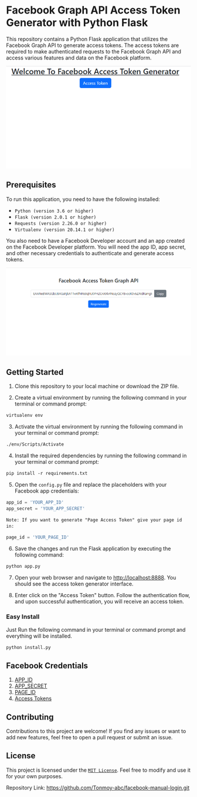 # Facebook Graph API Access Token Generator with Python Flask #

This repository contains a Python Flask application that utilizes the Facebook Graph API to generate access tokens. The access tokens are required to make authenticated requests to the Facebook Graph API and access various features and data on the Facebook platform.

![Screenshot 1](https://github.com/Tonmoy-abc/facebook-manual-login/blob/main/img/sc1.png?raw=true)

## Prerequisites ##

To run this application, you need to have the following installed:

- `Python (version 3.6 or higher)`
- `Flask (version 2.0.1 or higher)`
- `Requests (version 2.26.0 or higher)`
- `Virtualenv (version 20.14.1 or higher)`

You also need to have a Facebook Developer account and an app created on the Facebook Developer platform. You will need the app ID, app secret, and other necessary credentials to authenticate and generate access tokens.

![Screenshot 1](https://github.com/Tonmoy-abc/facebook-manual-login/blob/main/img/sc2.png?raw=true)

## Getting Started ##

1. Clone this repository to your local machine or download the ZIP file.

2. Create a virtual environment by running the following command in your terminal or command prompt:

```markdown
virtualenv env
```

3. Activate the virtual environment by running the following command in your terminal or command prompt:

```markdown
./env/Scripts/Activate
```

4. Install the required dependencies by running the following command in your terminal or command prompt:

```markdown
pip install -r requirements.txt
```

5. Open the `config.py` file and replace the placeholders with your Facebook app credentials:


```python
app_id = 'YOUR_APP_ID'
app_secret = 'YOUR_APP_SECRET'
```

`Note: If you want to generate "Page Access Token" give your page id in:`  

```python
page_id = 'YOUR_PAGE_ID'
```  

6. Save the changes and run the Flask application by executing the following command:

```markdown
python app.py
```

7. Open your web browser and navigate to <http://localhost:8888>. You should see the access token generator interface.

8. Enter click on the "Access Token" button. Follow the authentication flow, and upon successful authentication, you will receive an access token.

### Easy Install ###

Just Run the following command in your terminal or command prompt and everything will be installed.

```markdown
python install.py
```

## Facebook Credentials ##

1. [APP_ID][app_id]
2. [APP_SECRET][app_secret]
3. [PAGE_ID][page_id]
4. [Access Tokens][access_tokens]

## Contributing ##

Contributions to this project are welcome! If you find any issues or want to add new features, feel free to open a pull request or submit an issue.

## License ##

This project is licensed under the [`MIT License`][license]. Feel free to modify and use it for your own purposes.

Repository Link: <https://github.com/Tonmoy-abc/facebook-manual-login.git>

[app_id]:https://goldplugins.com/documentation/wp-social-pro-documentation/how-to-get-an-app-id-and-secret-key-from-facebook/
[app_secret]:https://goldplugins.com/documentation/wp-social-pro-documentation/how-to-get-an-app-id-and-secret-key-from-facebook/
[access_tokens]:https://developers.facebook.com/tools/accesstoken/
[page_id]:https://www.facebook.com/business/help/2814101678867149
[license]:https://github.com/Tonmoy-abc/facebook-manual-login/blob/main/LICENSE
